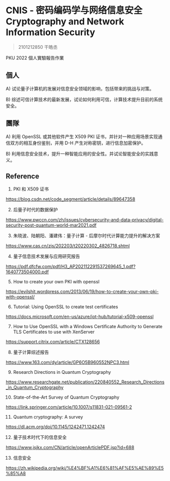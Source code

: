 # CNIS - 密码编码学与网络信息安全 Cryptography and Network Information Security

> 2101212850 干皓丞

PKU 2022 個人實驗報告作業


## 個人

A) 试论量子计算机的发展对信息安全领域的影响，包括带来的挑战与对策。

B) 综述可信计算技术的最新发展，试论如何利用可信，计算技术提升目前的系统安全。


## 團隊

A) 利用 OpenSSL 或其他软件产生 X509 PKI 证书，并针对一种应用场景实现通信双方的相互身份鉴别，并用 D-H 产生对称密钥，进行信息加密保护。

B) 利用信息安全技术，提升一种智能应用的安全性。并试论智能安全的实践意义。


## Reference

1. PKI 和 X509 证书

https://blog.csdn.net/code_segment/article/details/89647358


2. 后量子时代的数据保护

https://www.pwccn.com/zh/issues/cybersecurity-and-data-privacy/digital-security-post-quantum-world-mar2021.pdf


3. 朱晓波、陆朝阳、潘建伟：量子计算 - 后摩尔时代计算能力提升的解决方案

https://www.cas.cn/zjs/202203/t20220302_4826718.shtml


4. 量子信息技术发展与应用研究报告

https://pdf.dfcfw.com/pdf/H3_AP202112291537269645_1.pdf?1640773504000.pdf


5. How to create your own PKI with openssl

https://evilshit.wordpress.com/2013/06/19/how-to-create-your-own-pki-with-openssl/


6. Tutorial: Using OpenSSL to create test certificates

https://docs.microsoft.com/en-us/azure/iot-hub/tutorial-x509-openssl


7. How to Use OpenSSL with a Windows Certificate Authority to Generate TLS Certificates to use with XenServer

https://support.citrix.com/article/CTX128656


8. 量子计算综述报告

https://www.163.com/dy/article/GP6O5B960552NPC3.html


9. Research Directions in Quantum Cryptography

https://www.researchgate.net/publication/220840552_Research_Directions_in_Quantum_Cryptography


10. State-of-the-Art Survey of Quantum Cryptography

https://link.springer.com/article/10.1007/s11831-021-09561-2


11. Quantum cryptography: A survey

https://dl.acm.org/doi/10.1145/1242471.1242474


12. 量子技术时代下的信息安全

https://www.jsjkx.com/CN/article/openArticlePDF.jsp?id=688


13. 信息安全

https://zh.wikipedia.org/wiki/%E4%BF%A1%E6%81%AF%E5%AE%89%E5%85%A8



